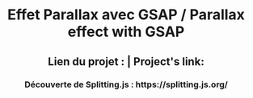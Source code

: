 <h1 align="center">Effet Parallax avec GSAP / Parallax effect with GSAP </h1>
<h2 align="center">Lien du projet : | Project's link: </h2>
<h3 align="center">Découverte de Splitting.js : https://splitting.js.org/</h3>
